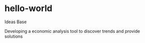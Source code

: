 # hello-world
Ideas Base

Developing a economic analysis tool to discover trends and provide solutions
